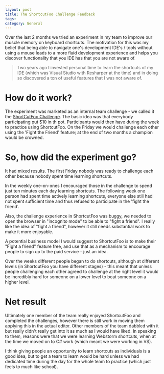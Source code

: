 ```yaml
---
layout: post
title: The ShortcutFoo Challenge Feedback 
tags: 
category: General
---
```

Over the last 2 months we tried an experiment in my team to improve our muscle memory on keyboard shortcuts. The motivation for this was my belief that being able to navigate one's development IDE's / tools without using a mouse leads to a more fluid development experience and helps you discover functionality that you IDE has that you are not aware of.

> Two years ago I invested personal time to learn the shortcuts of my IDE (which was Visual Studio with Resharper at the time) and in doing so discovered a ton of useful features that I was not aware of. 

# How do it work?

The experiment was marketed as an internal team challenge - we called it the [ShortCutFoo Challenge](http://blog.markpearl.co.za/ShortcutFoo-Challenge). The basic idea was that everybody participating put $10 in th pot. Participants would then have during the week to practice using ShortcutFoo. On the Friday we would challenge each other using the 'Fight the Friend' feature; at the end of two months a champion would be crowned. 

# So, how did the experiment go?

It had mixed results. The first Friday nobody was ready to challenge each other because nobody spent time learning shortcuts.

In the weekly one-on-ones I encouraged those in the challenge to spend just ten minutes each day learning shortcuts. The following week one person had spent time actively learning shortcuts, everyone else still had not spent sufficient time and thus refused to participate in the 'fight the friend'.

Also, the challenge experience in ShortcutFoo was buggy, we needed to open the browser in "incognito mode" to be able to "fight a friend". I really like the idea of "fight a friend", however it still needs substantial work to make it more enjoyable.

A potential business model I would suggest to ShortcutFoo is to make their "Fight a friend" feature free, and use that as a mechanism to encourage people to sign up to the paid service - just an idea.

Over the weeks different people began to do shortcuts, although at different levels (in ShortcutFoo you have different stages) - this meant that unless people challenging each other agreed to challenge at the right level it would be incredibly hard for someone on a lower level to beat someone on a higher level.

# Net result

Ultimately one member of the team really enjoyed ShortcutFoo and completed the challenges, however there is still work in moving them applying this in the actual editor.
Other members of the team dabbled with it but really didn't really get into it as much as I would have liked. In speaking to them, reasons were that we were learning Webstorm shortcuts, when at the time we moved on to C# work (which meant we were working in VS).

I think giving people an opportunity to learn shortcuts as individuals is a good idea, but to get a team to learn would be hard unless we had dedicated time during the day for the whole team to practice (which just feels to much like school).



